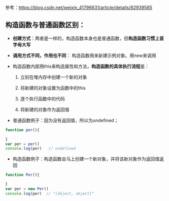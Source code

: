 参考：https://blog.csdn.net/weixin_41796631/article/details/82939585

## 构造函数与普通函数区别：
* **创建方式**：两者是一样的，构造函数本身也是普通函数，但**构造函数习惯上首字母大写**

* **调用方式不同，作用也不同**：
构造函数用来新建示例对象。用new来调用

* 构造函数内部用this来构造属性和方法，**构造函数的具体执行流程**是：
    1. 立刻在堆内存中创建一个新的对象

    2. 将新建的对象设置为函数中的this

    3. 逐个执行函数中的代码

    4. 将新建的对象作为返回值

* 普通函数例子：因为没有返回值，所以为undefined；
```javascript
function per(){

}
var per = per()
console.log(per)   // undefined
```

* 构造函数例子：构造函数会马上创建一个新对象，并将该新对象作为返回值返回
```javascript
function Per(){

}
var per = new Per()
console.log(per)  // "[object, object]"
```